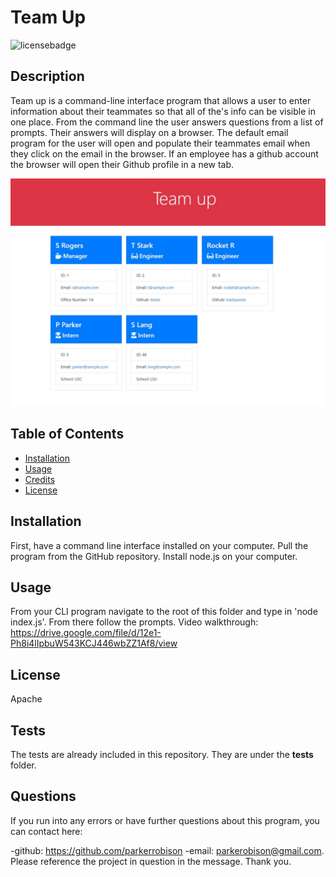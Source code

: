 # Team Up

  ![licensebadge](https://img.shields.io/badge/license-Apache-blue)

  ## Description 
  
  Team up is a command-line interface program that allows a user to enter information about their teammates so that all of the's info can be visible in one place. From the command line the user answers questions from a list of prompts. Their answers will display on a browser. The default email program for the user will open and populate their teammates email when they click on the email in the browser. If an employee has a github account the browser will open their Github profile in a new tab.

![preview](./src/img/Capture.JPG)
  
  
  ## Table of Contents
  
  * [Installation](#installation)
  * [Usage](#usage)
  * [Credits](#credits)
  * [License](#license)
  

  ## Installation
  
  First, have a command line interface installed on your computer. Pull the program from the GitHub repository. Install node.js on your computer.
  
  ## Usage 

  From your CLI program navigate to the root of this folder and type in 'node index.js'. From there follow the prompts.
  Video walkthrough: https://drive.google.com/file/d/12e1-Ph8i4lIpbuW543KCJ446wbZZ1Af8/view
  
   
  ## License

  Apache
  
  ## Tests

  The tests are already included in this repository. They are under the __tests__ folder.
  

  ## Questions
  If you run into any errors or have further questions about this program, you can contact here:
  
   -github: https://github.com/parkerrobison 
   -email: parkerobison@gmail.com.
  Please reference the project in question in the message. Thank you.
